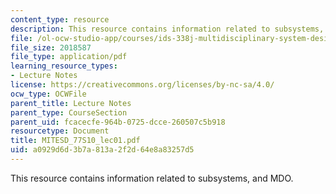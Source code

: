 ```yaml
---
content_type: resource
description: This resource contains information related to subsystems, and MDO.
file: /ol-ocw-studio-app/courses/ids-338j-multidisciplinary-system-design-optimization-spring-2010/a0929d6d3b7a813a2f2d64e8a83257d5_MITESD_77S10_lec01.pdf
file_size: 2018587
file_type: application/pdf
learning_resource_types:
- Lecture Notes
license: https://creativecommons.org/licenses/by-nc-sa/4.0/
ocw_type: OCWFile
parent_title: Lecture Notes
parent_type: CourseSection
parent_uid: fcacecfe-964b-0725-dcce-260507c5b918
resourcetype: Document
title: MITESD_77S10_lec01.pdf
uid: a0929d6d-3b7a-813a-2f2d-64e8a83257d5
---
```

This resource contains information related to subsystems, and MDO.